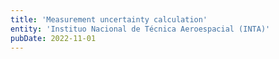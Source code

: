 ```yaml
---
title: 'Measurement uncertainty calculation'
entity: 'Instituo Nacional de Técnica Aeroespacial (INTA)'
pubDate: 2022-11-01
---
```


